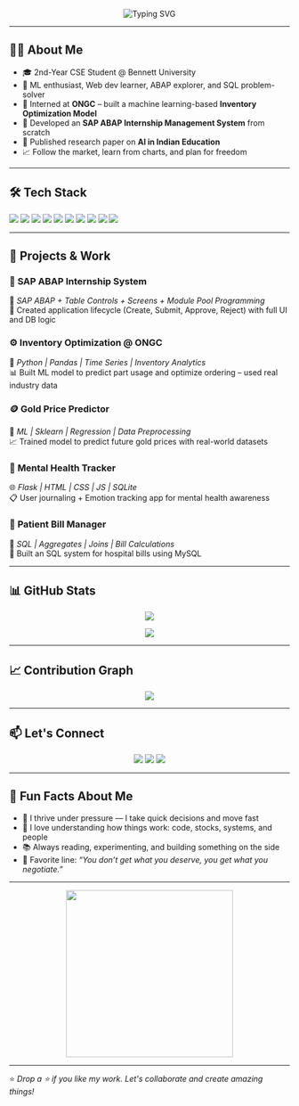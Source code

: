 <p align="center">
  <img src="https://readme-typing-svg.herokuapp.com?font=Fira+Code&duration=3000&pause=1000&color=00F1FF&center=true&vCenter=true&width=500&lines=Hey+I'm+Anshumaan+%F0%9F%91%8B;Hustling+Developer+%7C+AI+ML+Explorer;CSE+%7C+DSA+%7C+SAP+%7C+Stocks+Nerd;Building+cool+things+every+damn+day+%F0%9F%92%AA" alt="Typing SVG" />
</p>

---

## 👨‍💻 About Me

- 🎓 2nd-Year CSE Student @ Bennett University  
- 🧠 ML enthusiast, Web dev learner, ABAP explorer, and SQL problem-solver  
- 🔬 Interned at **ONGC** – built a machine learning-based **Inventory Optimization Model**  
- 💼 Developed an **SAP ABAP Internship Management System** from scratch  
- 🧾 Published research paper on **AI in Indian Education**  
- 📈 Follow the market, learn from charts, and plan for freedom

---

## 🛠️ Tech Stack

<p align="left">
  <img src="https://img.shields.io/badge/Python-3670A0?style=for-the-badge&logo=python&logoColor=ffdd54" />
  <img src="https://img.shields.io/badge/C++-00599C?style=for-the-badge&logo=c%2b%2b&logoColor=white" />
  <img src="https://img.shields.io/badge/HTML5-E34F26?style=for-the-badge&logo=html5&logoColor=white" />
  <img src="https://img.shields.io/badge/CSS3-1572B6?style=for-the-badge&logo=css3&logoColor=white" />
  <img src="https://img.shields.io/badge/JavaScript-F7DF1E?style=for-the-badge&logo=javascript&logoColor=black" />
  <img src="https://img.shields.io/badge/SQL-003B57?style=for-the-badge&logo=postgresql&logoColor=white" />
  <img src="https://img.shields.io/badge/Flask-000000?style=for-the-badge&logo=flask&logoColor=white" />
  <img src="https://img.shields.io/badge/Pandas-150458?style=for-the-badge&logo=pandas&logoColor=white" />
  <img src="https://img.shields.io/badge/Numpy-013243?style=for-the-badge&logo=numpy&logoColor=white" />
  <img src="https://img.shields.io/badge/SAP-0FAAFF?style=for-the-badge&logo=sap&logoColor=white" />
</p>

---

## 🚀 Projects & Work

### 💼 **SAP ABAP Internship System**  
📍 *SAP ABAP + Table Controls + Screens + Module Pool Programming*  
🔄 Created application lifecycle (Create, Submit, Approve, Reject) with full UI and DB logic

### ⚙️ **Inventory Optimization @ ONGC**  
🧠 *Python | Pandas | Time Series | Inventory Analytics*  
📊 Built ML model to predict part usage and optimize ordering – used real industry data

### 🪙 **Gold Price Predictor**  
🔗 *ML | Sklearn | Regression | Data Preprocessing*  
📈 Trained model to predict future gold prices with real-world datasets

### 🧘 **Mental Health Tracker**  
🌐 *Flask | HTML | CSS | JS | SQLite*  
📋 User journaling + Emotion tracking app for mental health awareness

### 🧾 **Patient Bill Manager**  
💽 *SQL | Aggregates | Joins | Bill Calculations*  
📂 Built an SQL system for hospital bills using MySQL

---

## 📊 GitHub Stats

<p align="center">
  <img src="https://github-readme-stats.vercel.app/api?username=ANSHUUMAAN5&show_icons=true&theme=tokyonight" />
</p>

<p align="center">
  <img src="https://github-readme-stats.vercel.app/api/top-langs/?username=ANSHUUMAAN5&layout=compact&theme=tokyonight" />
</p>

---

## 📈 Contribution Graph

<p align="center">
  <img src="https://github-readme-activity-graph.cyclic.app/graph?username=ANSHUUMAAN5&theme=react-dark&area=true&hide_border=true" />
</p>

---

## 📫 Let's Connect

<p align="center">
  <a href="mailto:anshuumaanmathur5@gmail.com"><img src="https://img.shields.io/badge/Gmail-D14836?style=for-the-badge&logo=gmail&logoColor=white"></a>
  <a href="https://www.linkedin.com/in/anshuumaan-mathur-35746b261/"><img src="https://img.shields.io/badge/LinkedIn-0A66C2?style=for-the-badge&logo=linkedin&logoColor=white"></a>
  <a href="https://github.com/ANSHUUMAAN5"><img src="https://img.shields.io/badge/GitHub-100000?style=for-the-badge&logo=github&logoColor=white"></a>
</p>

---

## 🧠 Fun Facts About Me

- 🎯 I thrive under pressure — I take quick decisions and move fast  
- 🤖 I love understanding how things work: code, stocks, systems, and people  
- 📚 Always reading, experimenting, and building something on the side  
- 💬 Favorite line: *“You don’t get what you deserve, you get what you negotiate.”*

---

<p align="center">
  <img src="https://media.giphy.com/media/qgQUggAC3Pfv687qPC/giphy.gif" width="300" />
</p>

---

⭐ *Drop a ⭐ if you like my work. Let's collaborate and create amazing things!*
